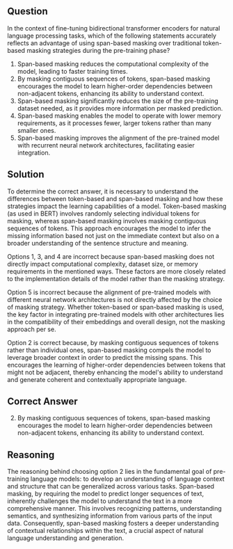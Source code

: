 ## Question

In the context of fine-tuning bidirectional transformer encoders for natural language processing tasks, which of the following statements accurately reflects an advantage of using span-based masking over traditional token-based masking strategies during the pre-training phase?

1. Span-based masking reduces the computational complexity of the model, leading to faster training times.
2. By masking contiguous sequences of tokens, span-based masking encourages the model to learn higher-order dependencies between non-adjacent tokens, enhancing its ability to understand context.
3. Span-based masking significantly reduces the size of the pre-training dataset needed, as it provides more information per masked prediction.
4. Span-based masking enables the model to operate with lower memory requirements, as it processes fewer, larger tokens rather than many smaller ones.
5. Span-based masking improves the alignment of the pre-trained model with recurrent neural network architectures, facilitating easier integration.

## Solution

To determine the correct answer, it is necessary to understand the differences between token-based and span-based masking and how these strategies impact the learning capabilities of a model. Token-based masking (as used in BERT) involves randomly selecting individual tokens for masking, whereas span-based masking involves masking contiguous sequences of tokens. This approach encourages the model to infer the missing information based not just on the immediate context but also on a broader understanding of the sentence structure and meaning.

Options 1, 3, and 4 are incorrect because span-based masking does not directly impact computational complexity, dataset size, or memory requirements in the mentioned ways. These factors are more closely related to the implementation details of the model rather than the masking strategy.

Option 5 is incorrect because the alignment of pre-trained models with different neural network architectures is not directly affected by the choice of masking strategy. Whether token-based or span-based masking is used, the key factor in integrating pre-trained models with other architectures lies in the compatibility of their embeddings and overall design, not the masking approach per se.

Option 2 is correct because, by masking contiguous sequences of tokens rather than individual ones, span-based masking compels the model to leverage broader context in order to predict the missing spans. This encourages the learning of higher-order dependencies between tokens that might not be adjacent, thereby enhancing the model's ability to understand and generate coherent and contextually appropriate language.

## Correct Answer

2. By masking contiguous sequences of tokens, span-based masking encourages the model to learn higher-order dependencies between non-adjacent tokens, enhancing its ability to understand context.

## Reasoning

The reasoning behind choosing option 2 lies in the fundamental goal of pre-training language models: to develop an understanding of language context and structure that can be generalized across various tasks. Span-based masking, by requiring the model to predict longer sequences of text, inherently challenges the model to understand the text in a more comprehensive manner. This involves recognizing patterns, understanding semantics, and synthesizing information from various parts of the input data. Consequently, span-based masking fosters a deeper understanding of contextual relationships within the text, a crucial aspect of natural language understanding and generation.